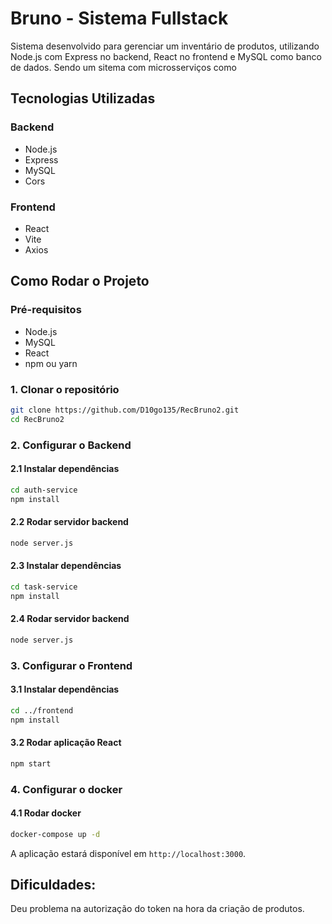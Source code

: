 # Bruno - Sistema Fullstack

Sistema desenvolvido para gerenciar um inventário de produtos, utilizando Node.js com Express no backend, React no frontend e MySQL como banco de dados.
Sendo um sitema com microsserviços como 

## Tecnologias Utilizadas

### Backend
- Node.js
- Express
- MySQL
- Cors


### Frontend
- React
- Vite
- Axios


## Como Rodar o Projeto

### Pré-requisitos
- Node.js
- MySQL
- React
- npm ou yarn

### 1. Clonar o repositório
```bash
git clone https://github.com/D10go135/RecBruno2.git
cd RecBruno2
```

### 2. Configurar o Backend

#### 2.1 Instalar dependências
```bash
cd auth-service
npm install
```

#### 2.2 Rodar servidor backend
```bash
node server.js
```
#### 2.3 Instalar dependências
```bash
cd task-service
npm install
```

#### 2.4 Rodar servidor backend
```bash
node server.js
```

### 3. Configurar o Frontend

#### 3.1 Instalar dependências
```bash
cd ../frontend
npm install
```

#### 3.2 Rodar aplicação React
```bash
npm start
```

### 4. Configurar o docker

#### 4.1 Rodar docker
```bash
docker-compose up -d

```

A aplicação estará disponível em `http://localhost:3000`.
## Dificuldades:
Deu problema na autorização do token na hora da criação de produtos.
